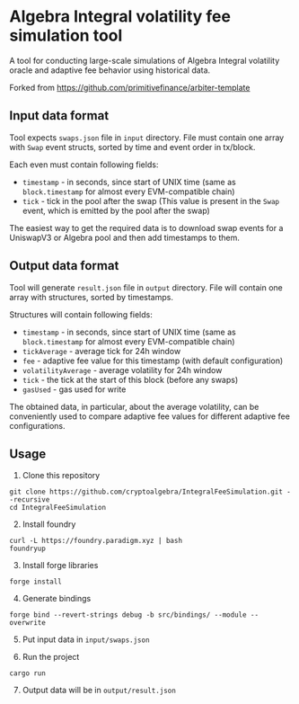 # Algebra Integral volatility fee simulation tool

A tool for conducting large-scale simulations of Algebra Integral volatility oracle and adaptive fee behavior using historical data.

Forked from https://github.com/primitivefinance/arbiter-template

## Input data format

Tool expects `swaps.json` file in `input` directory. File must contain one array with `Swap` event structs, sorted by time and event order in tx/block.

Each even must contain following fields:
- `timestamp` - in seconds, since start of UNIX time (same as `block.timestamp` for almost every EVM-compatible chain)
- `tick` - tick in the pool after the swap (This value is present in the `Swap` event, which is emitted by the pool after the swap)

The easiest way to get the required data is to download swap events for a UniswapV3 or Algebra pool and then add timestamps to them.

## Output data format

Tool will generate `result.json` file in `output` directory. File will contain one array with structures, sorted by timestamps.

Structures will contain following fields:
- `timestamp` - in seconds, since start of UNIX time (same as `block.timestamp` for almost every EVM-compatible chain)
- `tickAverage` - average tick for 24h window
- `fee` - adaptive fee value for this timestamp (with default configuration)
- `volatilityAverage` - average volatility for 24h window
- `tick` - the tick at the start of this block (before any swaps)
- `gasUsed` - gas used for write

The obtained data, in particular, about the average volatility, can be conveniently used to compare adaptive fee values ​​for different adaptive fee configurations.

## Usage

1. Clone this repository

```
git clone https://github.com/cryptoalgebra/IntegralFeeSimulation.git --recursive
cd IntegralFeeSimulation
```

2. Install foundry

```
curl -L https://foundry.paradigm.xyz | bash
foundryup
```

3. Install forge libraries

```
forge install
```

4. Generate bindings

```
forge bind --revert-strings debug -b src/bindings/ --module --overwrite
```

5. Put input data in `input/swaps.json`


6. Run the project

```
cargo run
```

7. Output data will be in `output/result.json`
